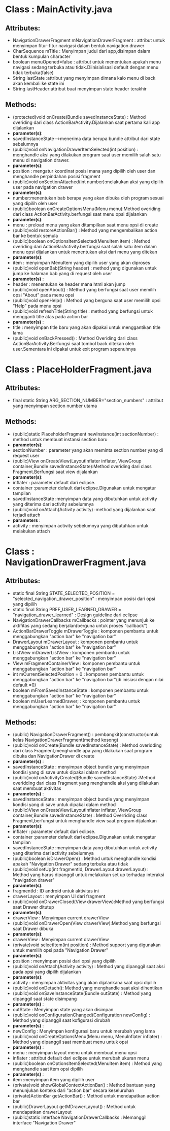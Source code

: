 Class : MainActivity.java
==========================
Attributes:
----------------------
 * NavigationDrawerFragment mNavigationDrawerFragment : attribut untuk menyimpan fitur-fitur navigasi dalam bentuk navigation drawer
 * CharSequence mTitle : Menyimpan judul dari app,disimpan dalam bentuk kumpulan character
 * boolean menuOpened=false : attribut untuk menentukan apakah menu navigasi sedang terbuka atau tidak.Diinisialisasi default dengan menu tidak terbuka(false)
 * String lastState :attribut yang menyimpan dimana kalo menu di back akan kembali ke state ini
 * String lastHeader:attribut buat menyimpan state header terakhir

Methods:
-------------------------
 * (protected)void onCreate(Bundle savedInstanceState) : Method overiding dari class ActionBarActivity.Dijalankan saat pertama kali app dijalankan
  * **parameter(s)**:
  * savedInstanceState-->menerima data berupa bundle attribut dari state sebelumnya
 * (public)void onNavigationDrawerItemSelected(int position) : menghandle aksi yang dilakukan program saat user memilih salah satu menu di navigation drawer.
  * **parameter(s)**:
  * position : mengatur koordinat posisi mana yang dipilih oleh user dan menghandle perpindahan posisi fragment
 * (public)void onSectionAttached(int number):melakukan aksi yang dipilih user pada navigation drawer
  * **parameter(s)**:
  * number:menentukan bab berapa yang akan dibuka oleh program sesuai yang dipilih oleh user
 * (public)boolean onCreateOptionsMenu(Menu menu):Method overiding dari class ActionBarActivity.berfungsi saat menu opsi dijalankan
  * **parameter(s)**:
  * menu : preload menu yang akan ditampilkan saat menu opsi di create
 * (public)void restoreActionBar() : Method yang mengembalikan action bar ke bentuk semula
 * (public)boolean onOptionsItemSelected(MenuItem item) : Method overiding dari ActionBarActivity.berfungsi saat salah satu item dalam menu opsi dijalankan untuk menentukan aksi dari menu yang ditekan
  *  **parameter(s)**:
  *  item : menyimpan MenuItem yang dipilih user yang akan diproses
 * (public)void openBab(String header) : method yang digunakan untuk jump ke halaman bab yang di request oleh user
  * **parameter(s)** :
  *  header : menentukan ke header mana html akan jump
 * (public)void openAbout() : Method yang berfungsi saat user memilih opsi "About" pada menu opsi
 * (public)void openHelp() : Method yang berguna saat user memilih opsi "Help" pada menu opsi
 * (public)void refreshTitle(String title) : method yang berfungsi untuk mengganti title atas pada action bar
  * **parameter(s)** :
  * title : menyimpan title baru yang akan dipakai untuk menggantikan title lama
 * (public)void onBackPressed() : Method Overiding dari class ActionBarActivity.Berfungsi saat tombol back ditekan oleh user.Sementara ini dipakai untuk exit program sepenuhnya

Class : PlaceHolderFragment.java
=================================
Attributes:
---------------------
 * final static String ARG_SECTION_NUMBER="section_numbers" : attribut yang menyimpan section number utama

Methods:
---------------------
 * (public)static PlaceholderFragment newInstance(int sectionNumber) : method untuk membuat instansi section baru
  * **parameter(s)**:
  * sectionNumber : parameter yang akan meminta section number yang di request user
 * (public)View onCreateView(LayoutInflater inflater, ViewGroup container,Bundle savedInstanceState):Method overiding dari class Fragment.Berfungsi saat view dijalankan
  * **parameter(s)**:
  * inflater : parameter default dari eclipse.
  * container :parameter default dari eclipse.Digunakan untuk mengatur tampilan
  * savedInstanceState :menyimpan data yang dibutuhkan untuk activity yang diterima dari activity sebelumnya
 * (public)void onAttach(Activity activity) :method yang dijalankan saat terjadi attach
  * **parameters** :
  * activity : menyimpan activity sebelumnya yang dibutuhkan untuk melakukan attach
 
Class : NavigationDrawerFragment.java
=================================
Attributes:
---------------------
 * static final String STATE_SELECTED_POSITION = "selected_navigation_drawer_position" : menyimpan posisi dari opsi yang dipilih
 * static final String PREF_USER_LEARNED_DRAWER = "navigation_drawer_learned" : Design guideline dari eclipse
 * NavigationDrawerCallbacks mCallbacks : pointer yang menunjuk ke aktifitas yang sedang berjalan(berguna untuk proses "callback")
 * ActionBarDrawerToggle mDrawerToggle : komponen pembantu untuk menggabungkan "action bar" ke "navigation bar"
 * DrawerLayout mDrawerLayout : komponen pembantu untuk menggabungkan "action bar" ke "navigation bar"
 * ListView mDrawerListView : komponen pembantu untuk menggabungkan "action bar" ke "navigation bar"
 * View mFragmentContainerView : komponen pembantu untuk menggabungkan "action bar" ke "navigation bar"
 * int mCurrentSelectedPosition = 0 : komponen pembantu untuk menggabungkan "action bar" ke "navigation bar"(di inisiasi dengan nilai default =0)
 * boolean mFromSavedInstanceState : komponen pembantu untuk menggabungkan "action bar" ke "navigation bar"
 * boolean mUserLearnedDrawer; : komponen pembantu untuk menggabungkan "action bar" ke "navigation bar"

Methods:
---------------------
 * (public) NavigationDrawerFragment() : pembangkit(constructor)untuk kelas NavigationDrawerFragment(method kosong)
 * (public)void onCreate(Bundle savedInstanceState) : Method overidding dari class Fragment,menghandle apa yang dilakukan saat program dibuka dan NavigationDrawer di create
  * **parameter(s)** :
  * savedInstanceState : menyimpan object bundle yang menyimpan kondisi yang di save untuk dipakai dalam method
 * (public)void onActivityCreated(Bundle savedInstanceState) :Method overidding dari class Fragment yang menghandle aksi yang dilakukan saat membuat aktivitas
  * **parameter(s)** :
  * savedInstanceState : menyimpan object bundle yang menyimpan kondisi yang di save untuk dipakai dalam method
 * (public)View onCreateView(LayoutInflater inflater, ViewGroup container,Bundle savedInstanceState) : Method Overriding class Fragment,berfungsi untuk menghandle view saat program dijalankan
 * **parameter(s)**:
  * inflater : parameter default dari eclipse.
  * container :parameter default dari eclipse.Digunakan untuk mengatur tampilan
  * savedInstanceState :menyimpan data yang dibutuhkan untuk activity yang diterima dari activity sebelumnya
 * (public)boolean isDrawerOpen() : Method untuk menghandle kondisi apakah "Navigation Drawer" sedang terbuka atau tidak
 * (public)void setUp(int fragmentId, DrawerLayout drawerLayout) : Method yang harus dipanggil untuk melakukan set up terhadap interaksi "navigation drawer"
  * **parameter(s)**:
  * fragmentId : ID android untuk aktivitas ini
  * drawerLayout : menyimpan UI dari fragment
 * (public)void onDrawerClosed(View drawerView):Method yang berfungsi saat Drawer ditutup
  * **parameter(s)**:
  * drawerView : Menyimpan current drawerView
 * (public)void onDrawerOpen(View drawerView):Method yang berfungsi saat Drawer dibuka
  * **parameter(s)**:
  * drawerView : Menyimpan current drawerView
 * (private)void selectItem(int position) : Method support yang digunakan untuk memilih opsi pada "Navigation Drawer"
  * **parameter(s)**:
  * position : menyimpan posisi dari opsi yang dipilih
 * (public)void onAttach(Activity activity) : Method yang dipanggil saat aksi pada opsi yang dipilih dijalankan
  * **parameter(s)**:
  * activity : menyimpan aktivitas yang akan dijalankana saat opsi dipilih
 * (public)void onDetach(): Method yang menghandle saat aksi dihentikan
 * (public)void onSaveInstanceState(Bundle outState) : Method yang dipanggil saat state disimpang
  * **parameter(s)** :
  * outState : Menyimpan state yang akan disimpan
 * (public)void onConfigurationChanged(Configuration newConfig) : Method yang dipanggil saat kofigurasi dirubah
  * **parameter(s)** : 
  * newConfig : Menyimpan konfigurasi baru untuk merubah yang lama
 * (public)void onCreateOptionsMenu(Menu menu, MenuInflater inflater) : Method yang dipanggil saat membuat menu untuk opsi
  * **parameter(s)** :
  * menu : menyimpan layout menu untuk membuat menu opsi
  * inflater : attribut default dari eclipse untuk merubah ukuran menu
 * (public)boolean onOptionsItemSelected(MenuItem item) : Method yang menghandle saat item opsi dipilih
  * **parameter(s)** :
  * item :menyimpan item yang dipilih user
 * (private)void showGlobalContextActionBar() : Method bantuan yang menunjukan konteks dari "action bar" secara keseluruhan
 * (private)ActionBar getActionBar() : Method untuk mendapatkan action bar
 * (public)DrawerLayout getMDrawerLayout() : Method untuk mendapatkan drawerLayout
 * (public)static interface NavigationDrawerCallbacks : Memanggil interface "Navigation Drawer"
 
